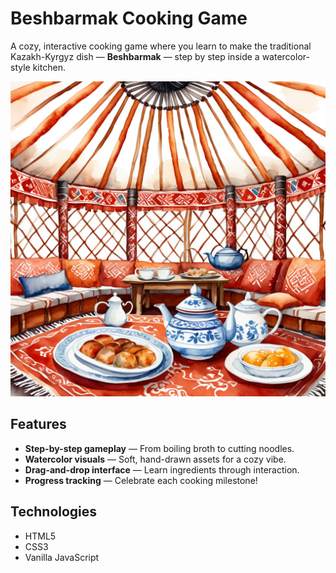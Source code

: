 # Beshbarmak Cooking Game

A cozy, interactive cooking game where you learn to make the traditional Kazakh-Kyrgyz dish — **Beshbarmak** — step by step inside a watercolor-style kitchen.

![Screenshot](./assets/images/success-screen.png)

## Features

- **Step-by-step gameplay** — From boiling broth to cutting noodles.
- **Watercolor visuals** — Soft, hand-drawn assets for a cozy vibe.
- **Drag-and-drop interface** — Learn ingredients through interaction.
- **Progress tracking** — Celebrate each cooking milestone!

## Technologies

- HTML5
- CSS3
- Vanilla JavaScript
